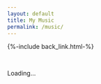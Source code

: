 ```yaml
---
layout: default
title: My Music
permalink: /music/
---
```


{%-include back_link.html-%}

<div class="music-page-content">
  <div id="spotify-status-container">
    <div class="spotify-container">
      <div class="spotify-title">
        <img src="data:image/png;base64,iVBORw0KGgoAAAANSUhEUgAAABAAAAAQCAYAAAAf8/9hAAAACXBIWXMAAA7EAAAOxAGVKw4bAAABB0lEQVQ4jZXSMUoDQRTG8d+uG0ljlT5HsBASvIKFhZ1H8ASewCs4VRrBE3gDa8HGQpBgpQlYWAQMm3VmYRxmk134YJh57/3/b2bee6NVCS1McIcnvBfsueN8xSgu3uAJrxFe4xE3mMc9Ffi76QPXfuMVU9EfDPCGH5zhsJR0l3isElr4wCem2E/2LUvnh1LSSIBnBby3dH6aS/pKkm17SnCcJJ0nyZ/YwmsBnyTJmfEMOxl8mSQP+ouPM/g8SZ5oJtVW8JwNTEIVYDsBbgrJi5gdtII90/8nEh7+MvmgAXxZgWm6riN2Q4V4idf4iN1BY1X+iwE+G/J0lku96A/mImab7X+VFbw3pKpu8AsGkkRch7KzHQAAAABJRU5ErkJggg==">
      </div>
      <div class="spotify-info">
        <p>Loading...</p>
      </div>
    </div>
  </div>
</div>
